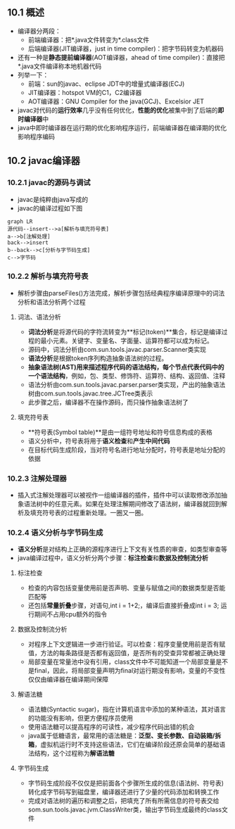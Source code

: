 ## 10.1 概述

+ 编译器分两段：
  + 前端编译器：把\*.java文件转变为\*.class文件
  + 后端编译器(JIT编译器，just in time compiler)：把字节码转变为机器码
+ 还有一种是**静态提前编译器**(AOT编译器，ahead of time compiler)：直接把\*.java文件编译称本地机器代码
+ 列举一下：
  + 前端：sun的javac、eclipse JDT中的增量式编译器(ECJ)
  + JIT编译器：hotspot VM的C1，C2编译器
  + AOT编译器：GNU Compiler for the java(GCJ)、Excelsior JET
+ javac对代码的**运行效率**几乎没有任何优化，**性能的优化**被集中到了后端的**即时编译器**中
+ java中即时编译器在运行期的优化影响程序运行，前端编译器在编译期的优化影响程序编码

## 10.2 javac编译器

### 10.2.1 javac的源码与调试

+ javac是纯粹由java写成的
+ javac的编译过程如下图

```mermaid
graph LR
源代码--insert-->a[解析与填充符号表]
a-->b[注解处理]
back-->insert
b--back-->c[分析与字节码生成]
c-->字节码
```

### 10.2.2 解析与填充符号表

+ 解析步骤由parseFiles()方法完成，解析步骤包括经典程序编译原理中的词法分析和语法分析两个过程

1. 词法、语法分析
   + **词法分析**是将源代码的字符流转变为**标记(token)**集合，标记是编译过程的最小元素。关键字、变量名、字面量、运算符都可以成为标记。
   + 源码中，词法分析由com.sun.tools.javac.parser.Scanner类实现
   + **语法分析**是根据token序列构造抽象语法树的过程。
   + **抽象语法树(AST)**用来描述程序代码的语法结构，每个节点代表代码中的一个**语法结构**，例如，包、类型、修饰符、运算符、结构、返回值、注释
   + 语法分析由com.sun.tools.javac.parser.parser类实现，产出的抽象语法树由com.sun.tools.javac.tree.JCTree类表示
   + 此步骤之后，编译器不在操作源码，而只操作抽象语法树了

2. 填充符号表
   + **符号表(Symbol table)**是由一组符号地址和符号信息构成的表格
   + 语义分析中，符号表将用于**语义检查**和**产生中间代码**
   + 在目标代码生成阶段，当对符号名进行地址分配时，符号表是地址分配的依据

### 10.2.3 注解处理器

+ 插入式注解处理器可以被视作一组编译器的插件，插件中可以读取修改添加抽象语法树中的任意元素。如果在处理注解期间修改了语法树，编译器就回到解析及填充符号表的过程重新处理。一圈又一圈。

### 10.2.4 语义分析与字节码生成

+ **语义分析**是对结构上正确的源程序进行上下文有关性质的审查，如类型审查等
+ java编译过程中，语义分析分两个步骤：**标注检查**和**数据及控制流分析**

1. 标注检查
   + 检查的内容包括变量使用前是否声明、变量与赋值之间的数据类型是否能匹配等
   + 还包括**常量折叠**步骤，对语句,int i = 1+2;，编译后直接折叠成int i = 3; 运行期间不占用cpu额外的指令

2. 数据及控制流分析
   + 对程序上下文逻辑进一步进行验证。可以检查：程序变量使用前是否有赋值，方法的每条路径是否都有返回值，是否所有的受查异常都被正确处理
   + 局部变量在常量池中没有引用，class文件中不可能知道一个局部变量是不是final，因此，将局部变量声明为final对运行期没有影响，变量的不变性仅仅由编译器在编译期间保障

3. 解语法糖
   + 语法糖(Syntactic sugar)，指在计算机语言中添加的某种语法，其对语言的功能没有影响，但更方便程序员使用
   + 使用语法糖可以提高程序的可读性，减少程序代码出错的机会
   + java属于低糖语言，最常用的语法糖是：**泛型、变长参数、自动装箱/拆箱**，虚拟机运行时不支持这些语法，它们在编译阶段还原会简单的基础语法结构，这个过程称为**解语法糖**

4. 字节码生成
   + 字节码生成阶段不仅仅是把前面各个步骤所生成的信息(语法树、符号表)转化成字节码写到磁盘里，编译器还进行了少量的代码添加和转换工作
   + 完成对语法树的遍历和调整之后，把填充了所有所需信息的符号表交给som.sun.tools.javac.jvm.ClassWriter类，输出字节码生成最终的class文件